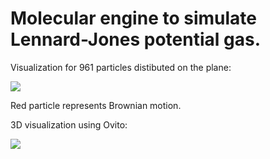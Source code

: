 # Molecular engine to simulate Lennard-Jones potential gas.

Visualization for 961 particles distibuted on the plane:
<p>
    <img src="https://github.com/aslanchek/RealGasModel/blob/master/animation.gif">
</p>
Red particle represents Brownian motion.

3D visualization using Ovito:
<p>
    <img src="https://github.com/aslanchek/RealGasModel/blob/master/3d.gif">
</p>

